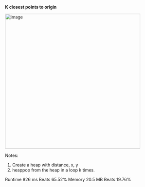 **K closest points to origin**

<img width="444" alt="image" src="https://user-images.githubusercontent.com/25766765/222644074-9e2f9f82-c8cf-4c4d-8ac8-a3c8283a26a0.png">

Notes:
1. Create a heap with distance, x, y
2. heappop from the heap in a loop k times.

Runtime
826 ms
Beats
65.52%
Memory
20.5 MB
Beats
19.76%
